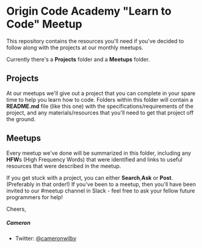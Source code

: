 # Origin Code Academy "Learn to Code" Meetup

This repository contains the resources you'll need if you've decided to follow along with the projects at our monthly meetups.

Currently there's a **Projects** folder and a **Meetups** folder. 

## Projects
At our meetups we'll give out a project that you can complete in your spare time to help you learn how to code.  Folders within this folder will contain a **README.md** file (like this one) with the specifications/requirements of the project, and any materials/resources that you'll need to get that project off the ground.

## Meetups
Every meetup we've done will be summarized in this folder, including any **HFW**s (High Frequency Words) that were identified and links to useful resources that were described in the meetup.

If you get stuck with a project, you can either **Search**,**Ask** or **Post**. (Preferably in that order!) If you've been to a meetup, then you'll have been invited to our #meetup channel in Slack - feel free to ask your fellow future programmers for help!

Cheers,

##### Cameron

* Twitter: [@cameronwilby](https://twitter.com/cameronwilby)
